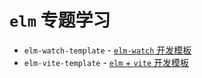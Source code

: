 # `elm` 专题学习


- `elm-watch-template` - [`elm-watch` 开发模板](./elm-watch-template/README.md)
- `elm-vite-template` - [`elm` + `vite` 开发模板](./elm-vite-template/README.md)
